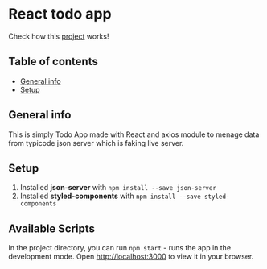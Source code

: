 # React todo app
Check how this [project](https://wiktorkoscielny.github.io/React-project-8/) works!

## Table of contents
* [General info](#general-info)
* [Setup](#setup)

## General info
This is simply Todo App made with React and axios module to menage data from typicode json server which is faking live server.

## Setup

1. Installed __json-server__ with `npm install --save json-server`
2. Installed __styled-components__ with `npm install --save styled-components`

## Available Scripts

In the project directory, you can run `npm start` - runs the app in the development mode.
Open [http://localhost:3000](http://localhost:3000) to view it in your browser.


